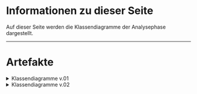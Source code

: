 # Informationen zu dieser Seite

Auf dieser Seite werden die Klassendiagramme der Analysephase dargestellt.

---

# Artefakte

<details>
<summary markdown="span">Klassendiagramme v.01</summary>

- v0.1
  ![Klassendiagramm](Diagramme/Klassendiagramme/Klassendiagram_v0.1.png)

</details>

<details>
<summary markdown="span">Klassendiagramme v.02</summary>

### Änderungen zu version 0.1
- Entfernung der Bezüge von Player auf seine eigenen spezifischen Felder, da diese dann über das Board gehandhabt werden.
- Änderung des Bezuges zwischen Nodes and NextNode, um das CompositeModel zu repräsentieren. Ebenso wurde eine Änderung an der Anzahl an bekannten NextNodes von 1..2 auf nur 1 geändert, da die Möglichkeit des Abbiegens ins Haus durch Logik im Board gehandhabt wird.


- v0.2
![Klassendiagramm](Diagramme/Klassendiagramme/Klassendiagram_v0.2.drawio.png)

</details>